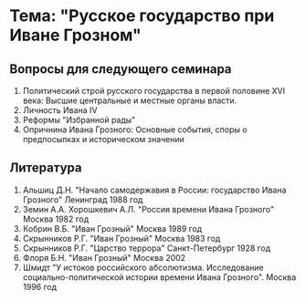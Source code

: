 # Тема: "Русское государство при Иване Грозном"
## Вопросы для следующего семинара
1. Политический строй русского государства в первой половине XVI века: Высшие центральные и местные органы власти.
2. Личность Ивана IV
3. Реформы "Избранной рады"
4. Опричнина Ивана Грозного: Основные события, споры о предпосылках и историческом значении
## Литература
1. Альшиц Д.Н. "Начало самодержавия в России: государство Ивана Грозного" Ленинград 1988 год
2. Земин А.А. Хорошкевич А.Л. "Россия времени Ивана Грозного" Москва 1982 год
3. Кобрин В.Б. "Иван Грозный" Москва 1989 год
4. Скрынников Р.Г. "Иван Грозный" Москва 1983 год
5. Скрынников Р.Г. "Царство террора" Санкт-Петербург 1928 год
6. Флоря Б.Н. "Иван Грозный" Москва 2002
7. Шмидт "У истоков российского абсолютизма. Исследование социально-политической истории времени Ивана Грозного". Москва 1996 год